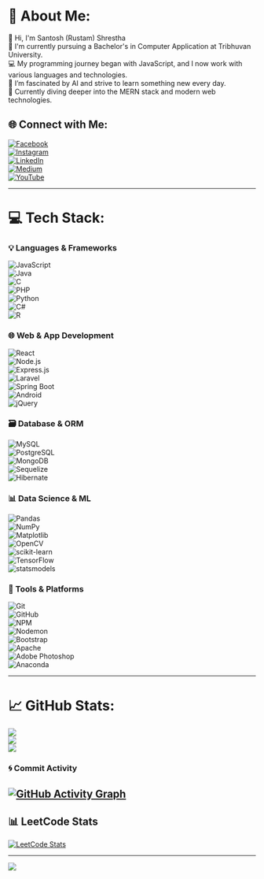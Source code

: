 # 💫 About Me:
👋 Hi, I'm Santosh (Rustam) Shrestha  
🌱 I'm currently pursuing a Bachelor's in Computer Application at Tribhuvan University.  
💻 My programming journey began with JavaScript, and I now work with various languages and technologies.  
🤖 I’m fascinated by AI and strive to learn something new every day.  
🚀 Currently diving deeper into the MERN stack and modern web technologies.

## 🌐 Connect with Me:
[![Facebook](https://img.shields.io/badge/Facebook-%231877F2.svg?logo=Facebook&logoColor=white)](https://facebook.com/rustamshrestha4)  
[![Instagram](https://img.shields.io/badge/Instagram-%23E4405F.svg?logo=Instagram&logoColor=white)](https://instagram.com/rustam_x_phantom)  
[![LinkedIn](https://img.shields.io/badge/LinkedIn-%230077B5.svg?logo=linkedin&logoColor=white)](https://linkedin.com/in/santoshshrestha4)  
[![Medium](https://img.shields.io/badge/Medium-12100E?logo=medium&logoColor=white)](https://medium.com/@@shrestharama65)  
[![YouTube](https://img.shields.io/badge/YouTube-%23FF0000.svg?logo=YouTube&logoColor=white)](https://youtube.com/@@rustamshrestha4)

---

# 💻 Tech Stack:

### 💡 Languages & Frameworks
![JavaScript](https://img.shields.io/badge/javascript-%23323330.svg?style=for-the-badge&logo=javascript&logoColor=%23F7DF1E)  
![Java](https://img.shields.io/badge/java-%23ED8B00.svg?style=for-the-badge&logo=openjdk&logoColor=white)  
![C](https://img.shields.io/badge/c-%2300599C.svg?style=for-the-badge&logo=c&logoColor=white)  
![PHP](https://img.shields.io/badge/php-%23777BB4.svg?style=for-the-badge&logo=php&logoColor=white)  
![Python](https://img.shields.io/badge/python-3670A0?style=for-the-badge&logo=python&logoColor=ffdd54)  
![C#](https://img.shields.io/badge/c%23-%23239120.svg?style=for-the-badge&logo=csharp&logoColor=white)  
![R](https://img.shields.io/badge/r-%23276DC3.svg?style=for-the-badge&logo=r&logoColor=white)

### 🌐 Web & App Development
![React](https://img.shields.io/badge/react-%2320232a.svg?style=for-the-badge&logo=react&logoColor=%2361DAFB)  
![Node.js](https://img.shields.io/badge/node.js-6DA55F?style=for-the-badge&logo=node.js&logoColor=white)  
![Express.js](https://img.shields.io/badge/express.js-%23404d59.svg?style=for-the-badge&logo=express&logoColor=%2361DAFB)  
![Laravel](https://img.shields.io/badge/laravel-%23FF2D20.svg?style=for-the-badge&logo=laravel&logoColor=white)  
![Spring Boot](https://img.shields.io/badge/spring%20boot-%236DB33F.svg?style=for-the-badge&logo=spring-boot&logoColor=white)  
![Android](https://img.shields.io/badge/android-%233DDC84.svg?style=for-the-badge&logo=android&logoColor=white)  
![jQuery](https://img.shields.io/badge/jquery-%230769AD.svg?style=for-the-badge&logo=jquery&logoColor=white)

### 🗃️ Database & ORM
![MySQL](https://img.shields.io/badge/mysql-4479A1.svg?style=for-the-badge&logo=mysql&logoColor=white)  
![PostgreSQL](https://img.shields.io/badge/postgresql-%23336791.svg?style=for-the-badge&logo=postgresql&logoColor=white)  
![MongoDB](https://img.shields.io/badge/MongoDB-%234ea94b.svg?style=for-the-badge&logo=mongodb&logoColor=white)  
![Sequelize](https://img.shields.io/badge/Sequelize-52B0E7?style=for-the-badge&logo=Sequelize&logoColor=white)  
![Hibernate](https://img.shields.io/badge/Hibernate-%233DB33F.svg?style=for-the-badge&logo=hibernate&logoColor=white)

### 📊 Data Science & ML
![Pandas](https://img.shields.io/badge/pandas-%23150458.svg?style=for-the-badge&logo=pandas&logoColor=white)  
![NumPy](https://img.shields.io/badge/numpy-%23013243.svg?style=for-the-badge&logo=numpy&logoColor=white)  
![Matplotlib](https://img.shields.io/badge/Matplotlib-%23ffffff.svg?style=for-the-badge&logo=Matplotlib&logoColor=black)  
![OpenCV](https://img.shields.io/badge/OpenCV-%23white.svg?style=for-the-badge&logo=opencv&logoColor=white)  
![scikit-learn](https://img.shields.io/badge/scikit--learn-%23F7931E.svg?style=for-the-badge&logo=scikit-learn&logoColor=white)  
![TensorFlow](https://img.shields.io/badge/TensorFlow-%23FF6F00.svg?style=for-the-badge&logo=TensorFlow&logoColor=white)  
![statsmodels](https://img.shields.io/badge/statsmodels-%23007ACC.svg?style=for-the-badge&logo=python&logoColor=white)

### 🧰 Tools & Platforms
![Git](https://img.shields.io/badge/git-%23F05033.svg?style=for-the-badge&logo=git&logoColor=white)  
![GitHub](https://img.shields.io/badge/github-%23121011.svg?style=for-the-badge&logo=github&logoColor=white)  
![NPM](https://img.shields.io/badge/NPM-%23CB3837.svg?style=for-the-badge&logo=npm&logoColor=white)  
![Nodemon](https://img.shields.io/badge/NODEMON-%23323330.svg?style=for-the-badge&logo=nodemon&logoColor=%BBDEAD)  
![Bootstrap](https://img.shields.io/badge/bootstrap-%238511FA.svg?style=for-the-badge&logo=bootstrap&logoColor=white)  
![Apache](https://img.shields.io/badge/apache-%23D42029.svg?style=for-the-badge&logo=apache&logoColor=white)  
![Adobe Photoshop](https://img.shields.io/badge/adobe%20photoshop-%2331A8FF.svg?style=for-the-badge&logo=adobe%20photoshop&logoColor=white)  
![Anaconda](https://img.shields.io/badge/Anaconda-%2344A833.svg?style=for-the-badge&logo=anaconda&logoColor=white)

---

# 📈 GitHub Stats:

![](https://github-readme-stats.vercel.app/api?username=Rustam-Shrestha&theme=dark&hide_border=false&include_all_commits=true&count_private=true)  
![](https://github-readme-streak-stats.herokuapp.com/?user=Rustam-Shrestha&theme=dark&hide_border=false)  
![](https://github-readme-stats.vercel.app/api/top-langs/?username=Rustam-Shrestha&theme=dark&hide_border=false&layout=compact)

### 🌀 Commit Activity
[![GitHub Activity Graph](https://github-readme-activity-graph.vercel.app/graph?username=Rustam-Shrestha&theme=react-dark&hide_border=true)](https://github.com/Rustam-Shrestha)
---
## 📊 LeetCode Stats

[![LeetCode Stats](https://leetcard.jacoblin.cool/rustam-shrestha?theme=github&font=monospace&border=true)](https://leetcode.com/u/rustam-shrestha/)

---

[![](https://visitcount.itsvg.in/api?id=Rustam-Shrestha&icon=0&color=0)](https://visitcount.itsvg.in)

<!-- With great dedication comes the great achivement -->
